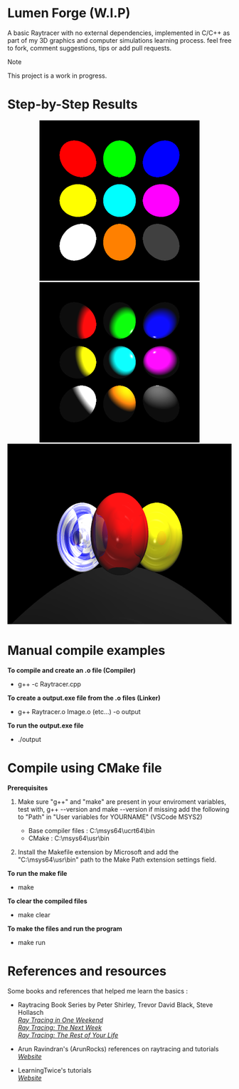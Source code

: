 # Lumen Forge (W.I.P)

A basic Raytracer with no external dependencies, implemented in C/C++ as part of my 3D graphics and computer simulations learning process. feel free to fork, comment suggestions, tips or add pull requests. </br>

> [!NOTE]  
> This project is a work in progress.

# Step-by-Step Results

<div align="center">
    <img src="https://github.com/AliMoghimii/LumenForge/blob/main/Results/01%20-%20Render%20Test.png" width="360" height="360">
    <img src="https://github.com/AliMoghimii/LumenForge/blob/main/Results/02%20-%20Shading%20Test.png" width="360" height="360">
    <img src="https://github.com/AliMoghimii/LumenForge/blob/main/Results/03%20-%20Reflection%20Test.png" width="720" height="405">
</div>

# Manual compile examples

**To compile and create an .o file (Compiler)**

* g++ -c Raytracer.cpp

**To create a output.exe file from the .o files (Linker)**

* g++ Raytracer.o Image.o (etc...) -o output

**To run the output.exe file**

* ./output

# Compile using CMake file

**Prerequisites**
1. Make sure "g++" and "make" are present in your enviroment variables, test with, g++ --version and make --version
    if missing add the following to "Path" in "User variables for YOURNAME" (VSCode MSYS2) </br>
    * Base compiler files :   C:\msys64\ucrt64\bin </br>
    * CMake :                 C:\msys64\usr\bin </br>

2. Install the Makefile extension by Microsoft and add the "C:\msys64\usr\bin" path to the Make Path extension settings field.


**To run the make file**

* make

**To clear the compiled files**

* make clear

**To make the files and run the program**

* make run

# References and resources
Some books and references that helped me learn the basics :<br>

* Raytracing Book Series by Peter Shirley, Trevor David Black, Steve Hollasch <br>
[_Ray Tracing in One Weekend_](https://raytracing.github.io/books/RayTracingInOneWeekend.html) <br>
[_Ray Tracing: The Next Week_](https://raytracing.github.io/books/RayTracingTheNextWeek.html) <br>
[_Ray Tracing: The Rest of Your Life_](https://raytracing.github.io/books/RayTracingTheRestOfYourLife.html) <br>

* Arun Ravindran's (ArunRocks) references on raytracing and tutorials <br>
[_Website_](https://arunrocks.com/)

* LearningTwice's tutorials <br>
[_Website_](https://www.youtube.com/@learningtwice)
